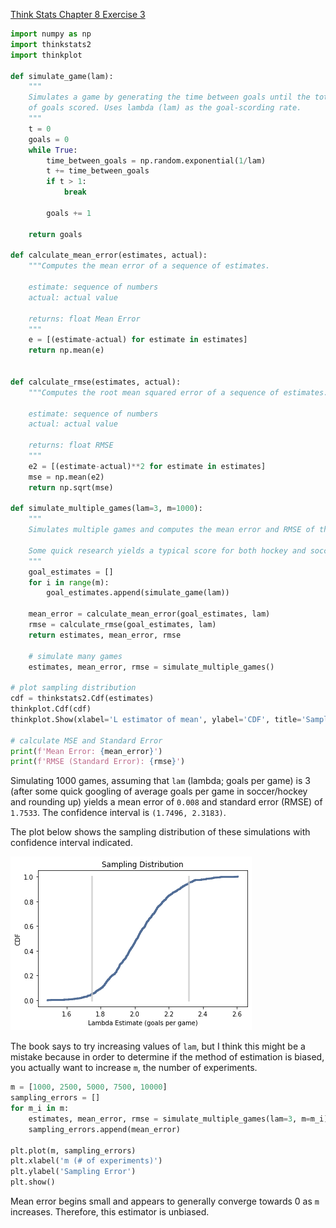 [Think Stats Chapter 8 Exercise 3](http://greenteapress.com/thinkstats2/html/thinkstats2009.html#toc77)

```python
import numpy as np
import thinkstats2
import thinkplot

def simulate_game(lam):
    """
    Simulates a game by generating the time between goals until the total time exceeds 1 game and returns the number
    of goals scored. Uses lambda (lam) as the goal-scording rate.
    """
    t = 0
    goals = 0
    while True:
        time_between_goals = np.random.exponential(1/lam)
        t += time_between_goals
        if t > 1:
            break

        goals += 1

    return goals

def calculate_mean_error(estimates, actual):
    """Computes the mean error of a sequence of estimates.

    estimate: sequence of numbers
    actual: actual value

    returns: float Mean Error
    """
    e = [(estimate-actual) for estimate in estimates]
    return np.mean(e)


def calculate_rmse(estimates, actual):
    """Computes the root mean squared error of a sequence of estimates.

    estimate: sequence of numbers
    actual: actual value

    returns: float RMSE
    """
    e2 = [(estimate-actual)**2 for estimate in estimates]
    mse = np.mean(e2)
    return np.sqrt(mse)

def simulate_multiple_games(lam=3, m=1000):
    """
    Simulates multiple games and computes the mean error and RMSE of the estimate for goals per game.

    Some quick research yields a typical score for both hockey and soccer to be in the direction of 3 goals
    """
    goal_estimates = []
    for i in range(m):
        goal_estimates.append(simulate_game(lam))

    mean_error = calculate_mean_error(goal_estimates, lam)
    rmse = calculate_rmse(goal_estimates, lam)
    return estimates, mean_error, rmse

    # simulate many games
    estimates, mean_error, rmse = simulate_multiple_games()

# plot sampling distribution
cdf = thinkstats2.Cdf(estimates)
thinkplot.Cdf(cdf)
thinkplot.Show(xlabel='L estimator of mean', ylabel='CDF', title='Sampling Distribution')

# calculate MSE and Standard Error
print(f'Mean Error: {mean_error}')
print(f'RMSE (Standard Error): {rmse}')
```

Simulating 1000 games, assuming that `lam` (lambda; goals per game) is
3 (after some quick googling of average goals per game in soccer/hockey and
rounding up) yields a mean error of `0.008` and standard error (RMSE) of
`1.7533`. The confidence interval is `(1.7496, 2.3183)`.

The plot below shows the sampling distribution of these simulations
with confidence interval indicated.

<img src="images/sampling_dist_goals.png" />

The book says to try increasing values of `lam`, but I think this might be a
mistake because in order to determine if the method of estimation is biased,
you actually want to increase `m`, the number of experiments.

```python
m = [1000, 2500, 5000, 7500, 10000]
sampling_errors = []
for m_i in m:
    estimates, mean_error, rmse = simulate_multiple_games(lam=3, m=m_i)
    sampling_errors.append(mean_error)

plt.plot(m, sampling_errors)
plt.xlabel('m (# of experiments)')
plt.ylabel('Sampling Error')
plt.show()
```

Mean error begins small and appears to generally converge towards 0 as `m`
increases. Therefore, this estimator is unbiased.

